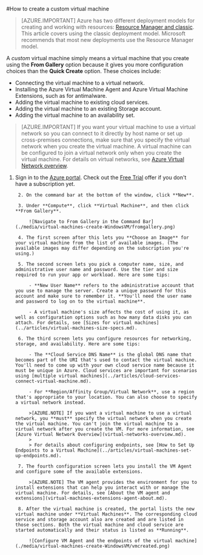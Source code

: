 <properties
	pageTitle="Create a custom virtual machine | Microsoft Azure"
	description="Learn how to create a custom virtual machine from the Azure classic portal using the classic deployment model."
	services="virtual-machines"
	documentationCenter=""
	authors="cynthn"
	manager="timlt"
	editor="tysonn"
	tags="azure-service-management"/>

<tags
	ms.service="virtual-machines"
	ms.workload="infrastructure-services"
	ms.tgt_pltfrm="vm-multiple"
	ms.devlang="na"
	ms.topic="article"
	ms.date="08/11/2015"
	ms.author="cynthn"/>

#How to create a custom virtual machine


> [AZURE.IMPORTANT] Azure has two different deployment models for creating and working with resources:  [Resource Manager and classic](../resource-manager-deployment-model.md).  This article covers using the classic deployment model. Microsoft recommends that most new deployments use the Resource Manager model.
 


A *custom* virtual machine simply means a virtual machine that you create using the **From Gallery** option because it gives you more configuration choices than the **Quick Create** option. These choices include:

- Connecting the virtual machine to a virtual network.
- Installing the Azure Virtual Machine Agent and Azure Virtual Machine Extensions, such as for antimalware.
- Adding the virtual machine to existing cloud services.
- Adding the virtual machine to an existing Storage account.
- Adding the virtual machine to an availability set.

> [AZURE.IMPORTANT] If you want your virtual machine to use a virtual network so you can connect to it directly by host name or set up cross-premises connections, make sure that you specify the virtual network when you create the virtual machine. A virtual machine can be configured to join a virtual network only when you create the virtual machine. For details on virtual networks, see [Azure Virtual Network overview](virtual-networks-overview.md).

1. Sign in to the [Azure portal](http://manage.windowsazure.com). Check out the [Free Trial](http://azure.microsoft.com/pricing/free-trial/) offer if you don't have a subscription yet.
		
		2. On the command bar at the bottom of the window, click **New**.
		
		3. Under **Compute**, click **Virtual Machine**, and then click **From Gallery**.
		
			![Navigate to From Gallery in the Command Bar](./media/virtual-machines-create-WindowsVM/fromgallery.png)
		
		4. The first screen after this lets you **Choose an Image** for your virtual machine from the list of available images. (The available images may differ depending on the subscription you're using.)
		
		5. The second screen lets you pick a computer name, size, and administrative user name and password. Use the tier and size required to run your app or workload. Here are some tips:
		
			- **New User Name** refers to the administrative account that you use to manage the server. Create a unique password for this account and make sure to remember it. **You'll need the user name and password to log on to the virtual machine**.
		
			- A virtual machine's size affects the cost of using it, as well as configuration options such as how many data disks you can attach. For details, see [Sizes for virtual machines](../articles/virtual-machines-size-specs.md).
		
		6. The third screen lets you configure resources for networking, storage, and availability. Here are some tips:
		
			- The **Cloud Service DNS Name** is the global DNS name that becomes part of the URI that's used to contact the virtual machine. You'll need to come up with your own cloud service name because it must be unique in Azure. Cloud services are important for scenarios using [multiple virtual machines](../articles/cloud-services-connect-virtual-machine.md).
		
			- For **Region/Affinity Group/Virtual Network**, use a region that's appropriate to your location. You can also choose to specify a virtual network instead.
		
			>[AZURE.NOTE] If you want a virtual machine to use a virtual network, you **must** specify the virtual network when you create the virtual machine. You can't join the virtual machine to a virtual network after you create the VM. For more information, see [Azure Virtual Network Overview](virtual-networks-overview.md).
			>
			> For details about configuring endpoints, see [How to Set Up Endpoints to a Virtual Machine](../articles/virtual-machines-set-up-endpoints.md).
		
		7. The fourth configuration screen lets you install the VM Agent and configure some of the available extensions.
		
			>[AZURE.NOTE] The VM agent provides the environment for you to install extensions that can help you interact with or manage the virtual machine. For details, see [About the VM agent and extensions](virtual-machines-extensions-agent-about.md).  
		
		8. After the virtual machine is created, the portal lists the new virtual machine under **Virtual Machines**. The corresponding cloud service and storage account also are created and are listed in those sections. Both the virtual machine and cloud service are started automatically and their status is listed as **Running**.
		
			![Configure VM Agent and the endpoints of the virtual machine](./media/virtual-machines-create-WindowsVM/vmcreated.png)
		

